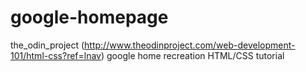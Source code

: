 # google-homepage
the_odin_project (http://www.theodinproject.com/web-development-101/html-css?ref=lnav) google home recreation HTML/CSS tutorial

